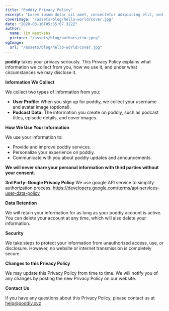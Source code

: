 ```yaml
---
title: "Poddiy Privacy Policy"
excerpt: "Lorem ipsum dolor sit amet, consectetur adipiscing elit, sed do eiusmod tempor incididunt ut labore et dolore magna aliqua. Praesent elementum facilisis leo vel fringilla est ullamcorper eget. At imperdiet dui accumsan sit amet nulla facilities morbi tempus."
coverImage: "/assets/blog/hello-world/cover.jpg"
date: "2020-03-16T05:35:07.322Z"
author:
  name: Tim Neutkens
  picture: "/assets/blog/authors/tim.jpeg"
ogImage:
  url: "/assets/blog/hello-world/cover.jpg"
---
```



**poddiy** takes your privacy seriously. This Privacy Policy explains what information we collect from you, how we use it, and under what circumstances we may disclose it.

**Information We Collect**

We collect two types of information from you:

* **User Profile:** When you sign up for poddiy, we collect your username and avatar image (optional).
* **Podcast Data:** The information you create on poddiy, such as podcast titles, episode details, and cover images.

**How We Use Your Information**

We use your information to:

* Provide and improve poddiy services.
* Personalize your experience on poddiy.
* Communicate with you about poddiy updates and announcements.

**We will never share your personal information with third parties without your consent.**

**3rd Party: Google Privacy Policy**
We use google API service to simplify authorization process.  https://developers.google.com/terms/api-services-user-data-policy


**Data Retention**

We will retain your information for as long as your poddiy account is active. You can delete your account at any time, which will also delete your information.

**Security**

We take steps to protect your information from unauthorized access, use, or disclosure. However, no website or internet transmission is completely secure.

**Changes to this Privacy Policy**

We may update this Privacy Policy from time to time. We will notify you of any changes by posting the new Privacy Policy on our website.

**Contact Us**

If you have any questions about this Privacy Policy, please contact us at [help@poddiy.xyz](mailto:help@poddiy.xyz)
